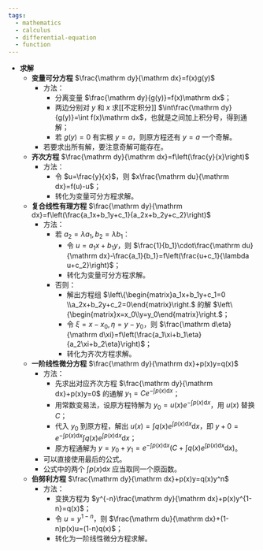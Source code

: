 ```yaml
---
tags:
  - mathematics
  - calculus
  - differential-equation
  - function
---
```

- **求解**
	- **变量可分方程** $\frac{\mathrm dy}{\mathrm dx}=f(x)g(y)$
		- 方法：
			- 分离变量 $\frac{\mathrm dy}{g(y)}=f(x)\mathrm dx$；
			- 两边分别对 $y$ 和 $x$ 求[[不定积分]] $\int\frac{\mathrm dy}{g(y)}=\int f(x)\mathrm dx$，也就是之间加上积分号，得到通解；
			- 若 $g(y)=0$ 有实根 $y=a$，则原方程还有 $y=a$ 一个奇解。
		- 若要求出所有解，要注意奇解可能存在。
	- **齐次方程** $\frac{\mathrm dy}{\mathrm dx}=f\left(\frac{y}{x}\right)$
		- 方法：
			- 令 $u=\frac{y}{x}$，则 $x\frac{\mathrm du}{\mathrm dx}=f(u)-u$；
			- 转化为变量可分方程求解。
	- **复合线性有理方程** $\frac{\mathrm dy}{\mathrm dx}=f\left(\frac{a_1x+b_1y+c_1}{a_2x+b_2y+c_2}\right)$
		- 方法：
			- 若 $a_2=\lambda a_1,b_2=\lambda b_1$：
				- 令 $u=a_1x+b_1y$，则 $\frac{1}{b_1}\cdot\frac{\mathrm du}{\mathrm dx}-\frac{a_1}{b_1}=f\left(\frac{u+c_1}{\lambda u+c_2}\right)$；
				- 转化为变量可分方程求解。
			- 否则：
				- 解出方程组 $\left\{\begin{matrix}a_1x+b_1y+c_1=0 \\a_2x+b_2y+c_2=0\end{matrix}\right.$ 的解 $\left\{\begin{matrix}x=x_0\\y=y_0\end{matrix}\right.$；
				- 令 $\xi=x-x_0,\eta=y-y_0$，则 $\frac{\mathrm d\eta}{\mathrm d\xi}=f\left(\frac{a_1\xi+b_1\eta}{a_2\xi+b_2\eta}\right)$；
				- 转化为齐次方程求解。
	- **一阶线性微分方程** $\frac{\mathrm dy}{\mathrm dx}+p(x)y=q(x)$
		- 方法：
			- 先求出对应齐次方程 $\frac{\mathrm dy}{\mathrm dx}+p(x)y=0$ 的通解 $y_1=Ce^{-\int p(x)\mathrm dx}$；
			- 用常数变易法，设原方程特解为 $y_0=u(x)e^{-\int p(x)\mathrm dx}$，用 $u(x)$ 替换 $C$；
			- 代入 $y_0$ 到原方程，解出 $u(x)=\int q(x)e^{\int p(x)\mathrm dx}\mathrm dx$，即 $y+0=e^{-\int p(x)\mathrm dx}\int q(x)e^{\int p(x)\mathrm dx}\mathrm dx$；
			- 原方程通解为 $y=y_0+y_1=e^{-\int p(x)\mathrm dx}\left(C+\int q(x)e^{\int p(x)\mathrm dx}\mathrm dx\right)$。
		- 可以直接使用最后的公式。
		- 公式中的两个 $\int p(x)\mathrm dx$ 应当取同一个原函数。
	- **伯努利方程** $\frac{\mathrm dy}{\mathrm dx}+p(x)y=q(x)y^n$
		- 方法：
			- 变换方程为 $y^{-n}\frac{\mathrm dy}{\mathrm dx}+p(x)y^{1-n}=q(x)$；
			- 令 $u=y^{1-n}$，则 $\frac{\mathrm du}{\mathrm dx}+(1-n)p(x)u=(1-n)q(x)$；
			- 转化为一阶线性微分方程求解。